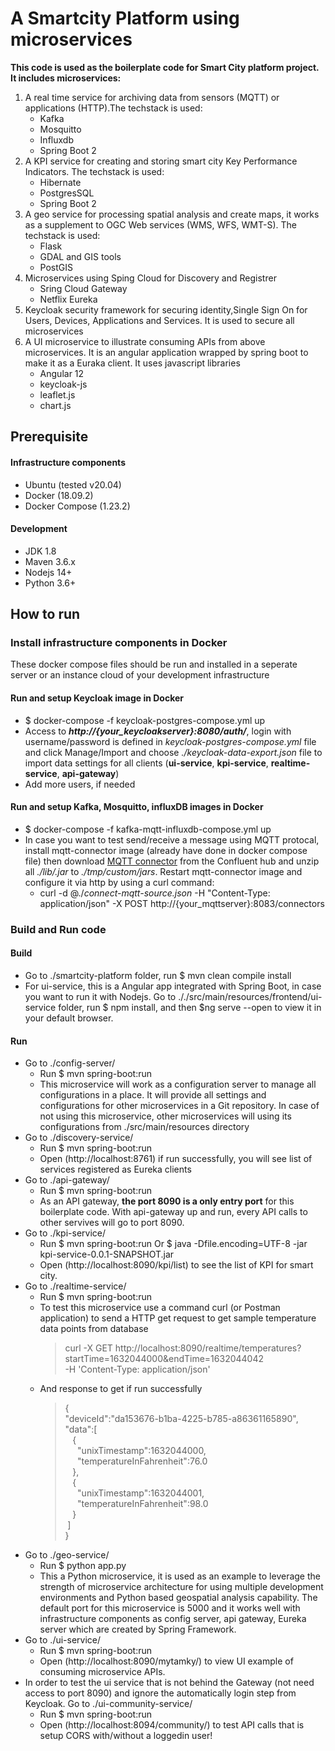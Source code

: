 # A Smartcity Platform using microservices
**This code is used as the boilerplate code for Smart City platform project. It includes microservices:**
 1. A real time service for archiving data from sensors (MQTT) or applications (HTTP).The techstack is used:
    * Kafka
    * Mosquitto
    * Influxdb
    * Spring Boot 2
 1. A KPI service for creating and storing smart city Key Performance Indicators. The techstack is used:
    * Hibernate
    * PostgresSQL
    * Spring Boot 2
 1. A geo service for processing spatial analysis and create maps, it works as a supplement to OGC Web services (WMS, WFS, WMT-S). The techstack is used:
    * Flask
    * GDAL and GIS tools
    * PostGIS
 1. Microservices using Sping Cloud for Discovery and Registrer
    * Sring Cloud Gateway
    * Netflix Eureka
 1. Keycloak security framework for securing identity,Single Sign On for Users, Devices, Applications and Services. It is used to secure all microservices  
 1. A UI microservice to illustrate consuming APIs from above microservices. It is an angular application wrapped by spring boot to make it as a Euraka client. It uses javascript libraries
    * Angular 12
    * keycloak-js
    * leaflet.js
    * chart.js   
 
## Prerequisite
#### Infrastructure components
- Ubuntu (tested v20.04) 
- Docker (18.09.2)
- Docker Compose (1.23.2) 

#### Development
- JDK 1.8 
- Maven 3.6.x
- Nodejs 14+
- Python 3.6+

## How to run
### Install infrastructure components in Docker
These docker compose files should be run and installed in a seperate server or an instance cloud of your development infrastructure 
#### Run and setup Keycloak image in Docker
- $ docker-compose -f keycloak-postgres-compose.yml up
- Access to ***http://{your_keycloakserver}:8080/auth/***, login with username/password is defined in *keycloak-postgres-compose.yml* file and click Manage/Import and choose *./keycloak-data-export.json* file to import data settings for all clients (**ui-service**, **kpi-service**, **realtime-service**, **api-gateway**)
- Add more users, if needed
#### Run and setup Kafka, Mosquitto, influxDB images in Docker
- $ docker-compose -f kafka-mqtt-influxdb-compose.yml up
- In case you want to test send/receive a message using MQTT protocal, install mqtt-connector image (already have done in docker compose file) then download [MQTT connector](https://www.confluent.io/hub/) from the Confluent hub and unzip all *./lib/.jar* to *./tmp/custom/jars*. Restart mqtt-connector image and configure it via http by using a curl command:
   * curl -d @./*connect-mqtt-source.json* -H "Content-Type: application/json" -X POST http://{your_mqttserver}:8083/connectors 

### Build and Run code 
#### Build
- Go to ./smartcity-platform folder, run $ mvn clean compile install
- For ui-service, this is a Angular app integrated with Spring Boot, in case you want to run it with Nodejs. Go to ././src/main/resources/frontend/ui-service folder, run  $ npm install, and then $ng serve --open to view it in your default browser.
#### Run
- Go to ./config-server/ 
   * Run $ mvn spring-boot:run
   * This microservice will work as a configuration server to manage all configurations in a place. It will provide all settings and configurations for other microservices in a Git repository. In case of not using this microservice, other microservices will using its configurations from ./src/main/resources directory
- Go to ./discovery-service/ 
   * Run $ mvn spring-boot:run
   * Open (http://localhost:8761) if run successfully, you will see list of services registered as Eureka clients
- Go to ./api-gateway/ 
   * Run $ mvn spring-boot:run 
   * As an API gateway, **the port 8090 is a only entry port** for this boilerplate code. With api-gateway up and run, every API calls to other servives will go to port 8090.
- Go to ./kpi-service/
   * Run $ mvn spring-boot:run Or $ java -Dfile.encoding=UTF-8 -jar kpi-service-0.0.1-SNAPSHOT.jar
   * Open (http://localhost:8090/kpi/list) to see the list of KPI for smart city. 
- Go to ./realtime-service/
   * Run $ mvn spring-boot:run 
   * To test this microservice use a command curl (or Postman application) to send a HTTP get request to get sample temperature data points from database
     > curl -X GET http://localhost:8090/realtime/temperatures?startTime=1632044000&endTime=1632044042  \
  -H 'Content-Type: application/json' 
   * And response to get if run successfully
     > {\
   "deviceId":"da153676-b1ba-4225-b785-a86361165890",\
   "data":[\
       &nbsp;&nbsp; {\
          &nbsp;&nbsp;&nbsp;&nbsp; "unixTimestamp":1632044000,\
          &nbsp;&nbsp;&nbsp;&nbsp; "temperatureInFahrenheit":76.0\
       &nbsp;&nbsp; },\
       &nbsp;&nbsp; {\
          &nbsp;&nbsp;&nbsp;&nbsp; "unixTimestamp":1632044001,\
          &nbsp;&nbsp;&nbsp;&nbsp; "temperatureInFahrenheit":98.0\
      &nbsp;&nbsp;  }\
   &nbsp;]\
}
- Go to ./geo-service/ 
   * Run $ python app.py 
   * This a Python microservice, it is used as an example to leverage the strength of microservice architecture for using multiple development environments and Python based geospatial analysis capability. The default port for this microservice is 5000 and it works well with infrastructure components as config server, api gateway, Eureka server which are created by Spring Framework. 
- Go to ./ui-service/
   * Run $ mvn spring-boot:run
   * Open (http://localhost:8090/mytamky/) to view UI example of consuming microservice APIs.
- In order to test the ui service that is not behind the Gateway (not need access to port 8090) and ignore the automatically login step from Keycloak. Go to ./ui-community-service/ 
   * Run $ mvn spring-boot:run 
   * Open (http://localhost:8094/community/) to test API calls that is setup CORS with/without a loggedin user!

